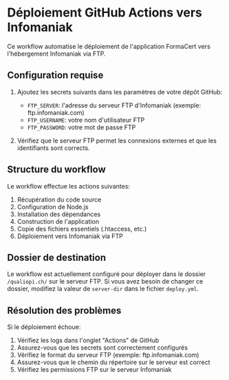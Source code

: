 
# Déploiement GitHub Actions vers Infomaniak

Ce workflow automatise le déploiement de l'application FormaCert vers l'hébergement Infomaniak via FTP.

## Configuration requise

1. Ajoutez les secrets suivants dans les paramètres de votre dépôt GitHub:
   - `FTP_SERVER`: l'adresse du serveur FTP d'Infomaniak (exemple: ftp.infomaniak.com)
   - `FTP_USERNAME`: votre nom d'utilisateur FTP
   - `FTP_PASSWORD`: votre mot de passe FTP

2. Vérifiez que le serveur FTP permet les connexions externes et que les identifiants sont corrects.

## Structure du workflow

Le workflow effectue les actions suivantes:
1. Récupération du code source
2. Configuration de Node.js
3. Installation des dépendances
4. Construction de l'application
5. Copie des fichiers essentiels (.htaccess, etc.)
6. Déploiement vers Infomaniak via FTP

## Dossier de destination

Le workflow est actuellement configuré pour déployer dans le dossier `/qualiopi.ch/` sur le serveur FTP. Si vous avez besoin de changer ce dossier, modifiez la valeur de `server-dir` dans le fichier `deploy.yml`.

## Résolution des problèmes

Si le déploiement échoue:
1. Vérifiez les logs dans l'onglet "Actions" de GitHub
2. Assurez-vous que les secrets sont correctement configurés
3. Vérifiez le format du serveur FTP (exemple: ftp.infomaniak.com)
4. Assurez-vous que le chemin du répertoire sur le serveur est correct
5. Vérifiez les permissions FTP sur le serveur Infomaniak
